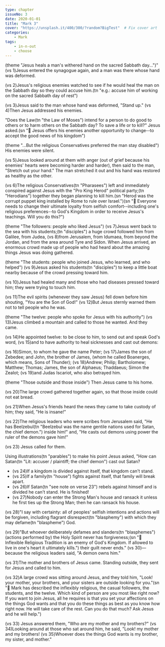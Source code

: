 ```yaml
---
type: chapter
issueNo: 3
date: 2020-01-01
title: "Mark 3"
cover: "https://unsplash.it/400/300/?random?BigTest"  # Fix cover art
categories:
    - Mark
tags:
    - in-n-out
    - choose
---
```


(theme "Jesus heals a man's withered hand on the sacred Sabbath day...")"
(vs 1)Jesus entered the synagogue again, and a man was there whose hand was deformed.  

(vs 2)Jesus's religious enemies watched to see if he would heal the man on the Sabbath day so they could accuse him.(tn "e.g.: accuse him of working on the sacred Sabbath day of rest")

(vs 3)Jesus said to the man whose hand was deformed, "Stand up."  (vs 4)Then Jesus addressed his enemies.

"Does the Law(tn "the Law of Moses") intend for a person to do good to others or to harm others on the Sabbath day? To save a life or to kill?" Jesus asked.(sn "🔑 Jesus offers his enemies another opportunity to change--to accept the good news of his kingdom")

(theme "...But the religious Conservatives preferred the man stay disabled")
His enemies were silent.

(vs 5)Jesus looked around at them with anger (out of grief because his enemies' hearts were becoming harder and harder), then said to the man, "Stretch out your hand." The man stretched it out and his hand was restored as healthy as the other.

(vs 6)The religious Conservatives(tn "Pharasees") left and immediately conspired against Jesus with the "Pro King Herod" political party;(tn "Herodians") together they began planning to kill him.(sn "Herod was the corrupt puppet king installed by Rome to rule over Israel.")(sn "🔑 Everyone needs to change their ultimate loyalty from selfish comfort--including one's religious preferences--to God's Kingdom in order to receive Jesus's teachings.  Will you do this?")

(theme "The followers: people who liked Jesus")
(vs 7)Jesus went back to the sea with his students;(tn "disciples") a huge crowd followed him from Galilee, from Judea, (vs 8)from Jerusalem, from Idumaea, from beyond the Jordan, and from the area around Tyre and Sidon.  When Jesus arrived, an enormous crowd made up of people who had heard about the amazing things Jesus was doing gathered.

(theme "The students: people who joined Jesus, who learned, and who helped")
(vs 9)Jesus asked his students(tn "disciples") to keep a little boat nearby because of the crowd pressing toward him.  

(vs 10)Jesus had healed many and those who had diseases pressed toward him; they were trying to touch him.

(vs 11)The evil spirits (whenever they saw Jesus) fell down before him shouting, "You are the Son of God!"  (vs 12)But Jesus sternly warned them not to tell people who he was.

(theme "The twelve: people who spoke for Jesus with his authority")
(vs 13)Jesus climbed a mountain and called to those he wanted.  And they came.

(vs 14)He appointed twelve: to be close to him, to send out and speak God's word, (vs 15)and to have authority to heal sicknesses and cast out demons:

(vs 16)Simon, to whom he gave the name Peter;  (vs 17)James the son of Zebedee; and John, the brother of James, (whom he called Boanerges, which means, Sons of Thunder);  (vs 18)Andrew; Philip; Bartholomew; Matthew; Thomas; James, the son of Alphaeus; Thaddaeus; Simon the Zealot;  (vs 19)and Judas Iscariot, who also betrayed him.

(theme "Those outside and those inside")
Then Jesus came to his home.

(vs 20)The large crowd gathered together again, so that those inside could not eat bread.

(vs 21)When Jesus's friends heard the news they came to take custody of him; they said, "He is insane!"

(vs 22)The religious leaders who were scribes from Jerusalem said, "He has Beelzebul(tn "Beelzebul was the name gentile nations used for Satan, the chief demon.") inside him!" and, "He casts out demons using power the ruler of the demons gave him!"

(vs 23) Jesus called for them.

Using illustrations(tn "parables") to make his point Jesus asked, "How can Satan(tn "Lit: accuser / plaintiff; the chief demon") cast out Satan?

* (vs 24)If a kingdom is divided against itself, that kingdom can't stand.
* (vs 25)If a family(tn "house") fights against itself, that family will break apart.
* (vs 26)If Satan(tn "see note on verse 23") rebels against himself and is divided he can't stand. He is finished!
* (vs 27)Nobody can enter the Strong Man's house and ransack it unless he first ties up the Strong Man; then he can ransack his house.

(vs 28)"I say with certainty: all of peoples' selfish intentions and actions will be forgiven, including flagrant disrespect(tn "blasphemy") with which they may defame(tn "blaspheme") God.

(vs 29)"But whoever deliberately defames and slanders(tn "blasphemes") (actions performed by) the Holy Spirit never has forgiveness;(sn "🔑 Inflexible Religious Tradition is an enemy of God's Kingdom.  If allowed to live in one's heart it ultimately kills.") their guilt never ends."  (vs 30)—because the religious leaders said, "A demon owns him."

(vs 31)The mother and brothers of Jesus came.  Standing outside, they sent for Jesus and called to him.

(vs 32)A large crowd was sitting around Jesus, and they told him, "Look! your mother, your brothers, and your sisters are outside looking for you."(sn "🔑 Mark has described the inflexibly religious, the casual followers, the students, and the twelve.  Which kind of person are you most like right now?  If you want to join Jesus, all he requires is that you set your affections on the things God wants and that you do these things as best as you know how right now.  He will take care of the rest.  Can you do that much?  Ask Jesus and he will help.")

(vs 33) Jesus answered them, "Who are my mother and my brothers?"  (vs 34)Looking around at those who sat around him, he said, "Look! my mother and my brothers!  (vs 35)Whoever does the things God wants is my brother, my sister, and mother."
